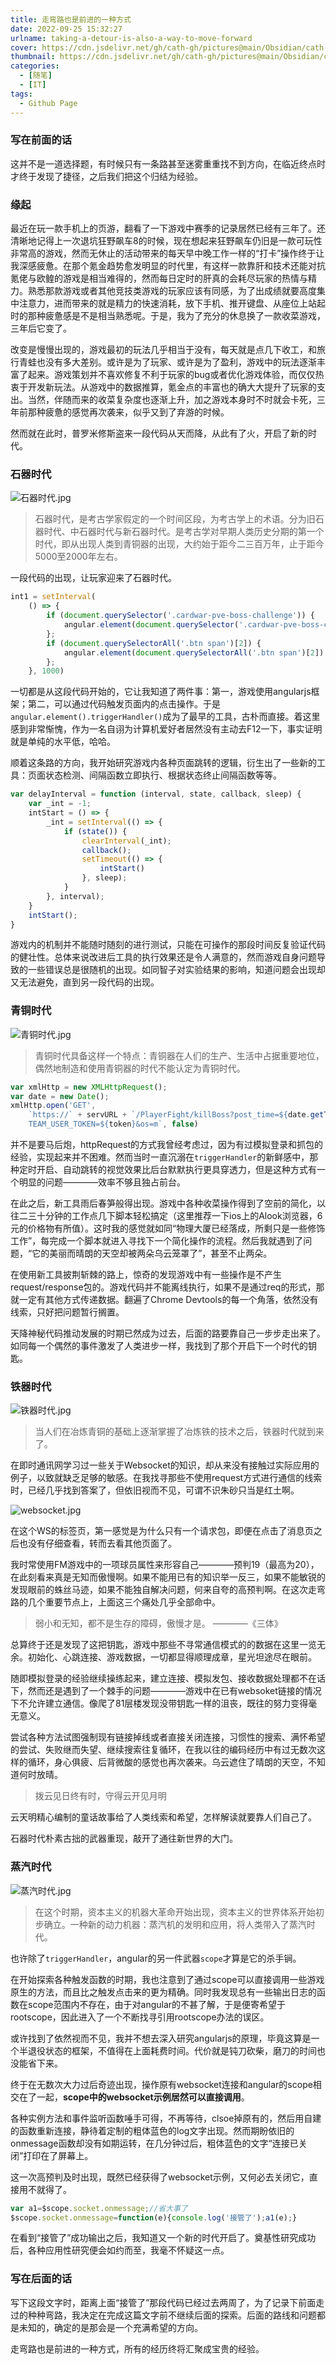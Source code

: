 ```yaml
---
title: 走弯路也是前进的一种方式
date: 2022-09-25 15:32:27
urlname: taking-a-detour-is-also-a-way-to-move-forward
cover: https://cdn.jsdelivr.net/gh/cath-gh/pictures@main/Obsidian/cath-gh.github.io/%E8%B5%B0%E5%BC%AF%E8%B7%AF%E4%B9%9F%E6%98%AF%E5%89%8D%E8%BF%9B%E7%9A%84%E4%B8%80%E7%A7%8D%E6%96%B9%E5%BC%8F.webp
thumbnail: https://cdn.jsdelivr.net/gh/cath-gh/pictures@main/Obsidian/cath-gh.github.io/%E8%B5%B0%E5%BC%AF%E8%B7%AF%E4%B9%9F%E6%98%AF%E5%89%8D%E8%BF%9B%E7%9A%84%E4%B8%80%E7%A7%8D%E6%96%B9%E5%BC%8F.webp
categories:
  - [随笔]
  - [IT]
tags:
  - Github Page
---
```

### 写在前面的话
这并不是一道选择题，有时候只有一条路甚至迷雾重重找不到方向，在临近终点时才终于发现了捷径，之后我们把这个归结为经验。

### 缘起
最近在玩一款手机上的页游，翻看了一下游戏中赛季的记录居然已经有三年了。还清晰地记得上一次退坑狂野飙车8的时候，现在想起来狂野飙车仍旧是一款可玩性非常高的游戏，然而无休止的活动带来的每天早中晚工作一样的“打卡”操作终于让我深感疲惫。在那个氪金趋势愈发明显的时代里，有这样一款靠肝和技术还能对抗氪佬与欧鳇的游戏是相当难得的，然而每日定时的肝真的会耗尽玩家的热情与精力。熟悉那款游戏或者其他竞技类游戏的玩家应该有同感，为了出成绩就要高度集中注意力，进而带来的就是精力的快速消耗，放下手机、推开键盘、从座位上站起时的那种疲惫感是不是相当熟悉呢。于是，我为了充分的休息换了一款收菜游戏，三年后它变了。

<!--more-->

改变是慢慢出现的，游戏最初的玩法几乎相当于没有，每天就是点几下收工，和旅行青蛙也没有多大差别。或许是为了玩家、或许是为了盈利，游戏中的玩法逐渐丰富了起来。游戏策划并不喜欢修复不利于玩家的bug或者优化游戏体验，而仅仅热衷于开发新玩法。从游戏中的数据推算，氪金点的丰富也的确大大提升了玩家的支出。当然，伴随而来的收菜复杂度也逐渐上升，加之游戏本身时不时就会卡死，三年前那种疲惫的感觉再次袭来，似乎又到了弃游的时候。

然而就在此时，普罗米修斯盗来一段代码从天而降，从此有了火，开启了新的时代。

### 石器时代
![石器时代.jpg](https://cdn.jsdelivr.net/gh/cath-gh/pictures@main/Obsidian/cath-gh.github.io/%E7%9F%B3%E5%99%A8%E6%97%B6%E4%BB%A3.webp)

>石器时代，是考古学家假定的一个时间区段，为考古学上的术语。分为旧石器时代、中石器时代与新石器时代。是考古学对早期人类历史分期的第一个时代，即从出现人类到青铜器的出现，大约始于距今二三百万年，止于距今5000至2000年左右。

一段代码的出现，让玩家迎来了石器时代。
```javascript
int1 = setInterval(
    () => {
        if (document.querySelector('.cardwar-pve-boss-challenge')) {
            angular.element(document.querySelector('.cardwar-pve-boss-challenge')).triggerHandler('click');
        };
        if (document.querySelectorAll('.btn span')[2]) {
            angular.element(document.querySelectorAll('.btn span')[2]).triggerHandler('click');
        };
    }, 1000)
```
一切都是从这段代码开始的，它让我知道了两件事：第一，游戏使用angularjs框架；第二，可以通过代码触发页面内的点击操作。于是`angular.element().triggerHandler()`成为了最早的工具，古朴而直接。着这里感到非常惭愧，作为一名自诩为计算机爱好者居然没有主动去F12一下，事实证明就是单纯的水平低，哈哈。

顺着这条路的方向，我开始研究游戏内各种页面跳转的逻辑，衍生出了一些新的工具：页面状态检测、间隔函数立即执行、根据状态终止间隔函数等等。
```javascript
var delayInterval = function (interval, state, callback, sleep) {
    var _int = -1;
    intStart = () => {
        _int = setInterval(() => {
            if (state()) {
                clearInterval(_int);
                callback();
                setTimeout(() => {
                    intStart()
                }, sleep);
            }
        }, interval);
    }
    intStart();
}
```
游戏内的机制并不能随时随刻的进行测试，只能在可操作的那段时间反复验证代码的健壮性。总体来说改进后工具的执行效果还是令人满意的，然而游戏自身问题导致的一些错误总是很随机的出现。如同智子对实验结果的影响，知道问题会出现却又无法避免，直到另一段代码的出现。

### 青铜时代
![青铜时代.jpg](https://cdn.jsdelivr.net/gh/cath-gh/pictures@main/Obsidian/cath-gh.github.io/%E9%9D%92%E9%93%9C%E6%97%B6%E4%BB%A3.webp)

>青铜时代具备这样一个特点：青铜器在人们的生产、生活中占据重要地位，偶然地制造和使用青铜器的时代不能认定为青铜时代。

```javascript
var xmlHttp = new XMLHttpRequest();
var date = new Date();
xmlHttp.open('GET',
    `https://` + servURL + `/PlayerFight/killBoss?post_time=${date.getTime()}&
    TEAM_USER_TOKEN=${token}&os=m`, false)
```
并不是要马后炮，httpRequest的方式我曾经考虑过，因为有过模拟登录和抓包的经验，实现起来并不困难。然而当时一直沉溺在`triggerHandler`的新鲜感中，那种定时开启、自动跳转的视觉效果比后台默默执行更具穿透力，但是这种方式有一个明显的问题————效率不够且独占前台。

在此之后，新工具雨后春笋般得出现。游戏中各种收菜操作得到了空前的简化，以往二三十分钟的工作点几下脚本轻松搞定（这里推荐一下ios上的Alook浏览器，6元的价格物有所值）。这时我的感觉就如同“物理大厦已经落成，所剩只是一些修饰工作”，每完成一个脚本就进入寻找下一个简化操作的流程。然后我就遇到了问题，“它的美丽而晴朗的天空却被两朵乌云笼罩了”，甚至不止两朵。

在使用新工具披荆斩棘的路上，惊奇的发现游戏中有一些操作是不产生request/response包的。游戏代码并不能离线执行，如果不是通过req的形式，那就一定有其他方式传递数据。翻遍了Chrome Devtools的每一个角落，依然没有线索，只好把问题暂行搁置。

天降神秘代码推动发展的时期已然成为过去，后面的路要靠自己一步步走出来了。如同每一个偶然的事件激发了人类进步一样，我找到了那个开启下一个时代的钥匙。

### 铁器时代
![铁器时代.jpg](https://cdn.jsdelivr.net/gh/cath-gh/pictures@main/Obsidian/cath-gh.github.io/%E9%93%81%E5%99%A8%E6%97%B6%E4%BB%A3.webp)

>当人们在冶炼青铜的基础上逐渐掌握了冶炼铁的技术之后，铁器时代就到来了。

在即时通讯网学习过一些关于Websocket的知识，却从来没有接触过实际应用的例子，以致就缺乏足够的敏感。在我找寻那些不使用request方式进行通信的线索时，已经几乎找到答案了，但依旧视而不见，可谓不识朱砂只当是红土啊。

![websocket.jpg](https://cdn.jsdelivr.net/gh/cath-gh/pictures@main/Obsidian/cath-gh.github.io/websocket.webp)

在这个WS的标签页，第一感觉是为什么只有一个请求包，即便在点击了消息页之后也没有仔细查看，转而去看其他页面了。

我时常使用FM游戏中的一项球员属性来形容自己————预判19（最高为20），在此刻看来真是无知而傲慢啊。如果不能用已有的知识举一反三，如果不能敏锐的发现眼前的蛛丝马迹，如果不能独自解决问题，何来自夸的高预判啊。在这次走弯路的几个重要节点上，上面这三个痛处几乎全部命中。

>弱小和无知，都不是生存的障碍，傲慢才是。 ————《三体》

总算终于还是发现了这把钥匙，游戏中那些不寻常通信模式的的数据在这里一览无余。初始化、心跳连接、游戏数据，一切都显得顺理成章，星光坦途尽在眼前。

随即模拟登录的经验继续操练起来，建立连接、模拟发包、接收数据处理都不在话下，然而还是遇到了一个棘手的问题————游戏中在已有websoket链接的情况下不允许建立通信。像爬了81层楼发现没带钥匙一样的沮丧，既往的努力变得毫无意义。

尝试各种方法试图强制现有链接掉线或者直接关闭连接，习惯性的搜索、满怀希望的尝试、失败继而失望、继续搜索往复循环，在我以往的编码经历中有过无数次这样的循环，身心俱疲、后背微酸的感觉也再次袭来。乌云遮住了晴朗的天空，不知道何时放晴。

>拨云见日终有时，守得云开见月明

云天明精心编制的童话故事给了人类线索和希望，怎样解读就要靠人们自己了。

石器时代朴素古拙的武器重现，敲开了通往新世界的大门。

### 蒸汽时代
![蒸汽时代.jpg](https://cdn.jsdelivr.net/gh/cath-gh/pictures@main/Obsidian/cath-gh.github.io/%E8%92%B8%E6%B1%BD%E6%97%B6%E4%BB%A3.webp)

>在这个时期，资本主义的机器大革命开始出现，资本主义的世界体系开始初步确立。一种新的动力机器：蒸汽机的发明和应用，将人类带入了蒸汽时代。

也许除了`triggerHandler`，angular的另一件武器`scope`才算是它的杀手锏。

在开始探索各种触发函数的时期，我也注意到了通过scope可以直接调用一些游戏原生的方法，而且比之触发点击来的更为精确。同时我发现总有一些输出日志的函数在scope范围内不存在，由于对angular的不甚了解，于是便寄希望于rootscope，因此进入了一个不断找寻引用rootscope办法的误区。

或许找到了依然视而不见，我并不想去深入研究angularjs的原理，毕竟这算是一个半退役状态的框架，不值得在上面耗费时间。代价就是钝刀砍柴，磨刀的时间也没能省下来。

终于在无数次大力过后奇迹出现，操作原有websocket连接和angular的scope相交在了一起，**scope中的websocket示例居然可以直接调用**。

各种实例方法和事件监听函数唾手可得，不再等待，clsoe掉原有的，然后用自建的函数重新连接，静待着定制的粗体蓝色的log文字出现。然而期盼依旧的onmessage函数却没有如期运转，在几分钟过后，粗体蓝色的文字“连接已关闭”打印在了屏幕上。

这一次高预判及时出现，既然已经获得了websocket示例，又何必去关闭它，直接用不就得了。

```javascript
var a1=$scope.socket.onmessage;//省大事了
$scope.socket.onmessage=function(e){console.log('接管了');a1(e);}
```
在看到“接管了”成功输出之后，我知道又一个新的时代开启了。奠基性研究成功后，各种应用性研究便会如约而至，我毫不怀疑这一点。

### 写在后面的话
写下这段文字时，距离上面“接管了”那段代码已经过去两周了，为了记录下前面走过的种种弯路，我决定在完成这篇文字前不继续后面的探索。后面的路线和问题都是未知的，确定的是那会是一个充满希望的方向。

走弯路也是前进的一种方式，所有的经历终将汇聚成宝贵的经验。